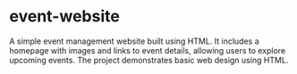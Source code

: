 # event-website
A simple event management website built using HTML. It includes a homepage with images and links to event details, allowing users to explore upcoming events. The project demonstrates basic web design using HTML.
